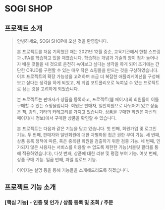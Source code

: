 # SOGI SHOP

## 프로젝트 소개

> 안녕하세요, SOGI SHOP에 오신 것을 환영합니다. 
>
> 본 프로젝트를 처음 기획했던 때는 2021년 12월 중순, 교육기관에서 한참 스프링과 JPA를 학습하고 있을 때였습니다. 학습하는 개념과 기술의 양이 점차 늘어나자 배운 것들을 내 것으로 온전히 녹여보고 싶다는 생각을 하게 되어 초기에는 간단한 CRUD를 구현할 수 있는 매우 작은 쇼핑몰을 만드는 것을 구상하였습니다. 이후 프로젝트의 확장 가능성을 고려하며 조금 더 복잡한 애플리케이션을 구성해보고 싶다는 생각을 하게 되었고, 제 취업 포트폴리오로 녹여낼 수 있는 프로젝트로 삼는 것을 고려하게 되었습니다.
> 
> 본 프로젝트는 판매자가 상품을 등록하고, 프로젝트(웹 페이지)의 회원들이 이를 구매할 수 있는 쇼핑몰입니다. 회원은 판매자, 일반회원으로 나뉘어져 있고 상품은 책, 강의, 기타의 카테고리를 가지고 있습니다. 상품을 구매한 회원은 자신의 페이지(내 정보)에서 구매한 상품을 확인할 수 있습니다.
> 
> 본 프로젝트는 다음과 같은 기능을 담고 있습니다. 첫 번째, 회원가입 및 로그인 기능. 두 번째, 판매자와 일반회원에 대한 차별화된 접근 권한 부여 기능. 세 번째, 상품 등록 정책에 따른, 혹은 중복된 회원을 검출하기 위한 검증 기능. 네 번째, 인가되지 않은 사용자는 서비스를 이용할 수 없도록 제한한 기능(서블릿 필터를 통해 적용하였습니다), 다섯 번째, 상품에 대한 리뷰 및 평점 부여 기능. 여섯 번째, 상품 구매 기능. 일곱 번째, 파일 업로드 기능.
>
> 이어지는 설명 등을 통해 기능들을 소개해드리도록 하겠습니다.



## 프로젝트 기능 소개

### [핵심 기능] - 인증 및 인가 / 상품 등록 및 조회 / 주문
